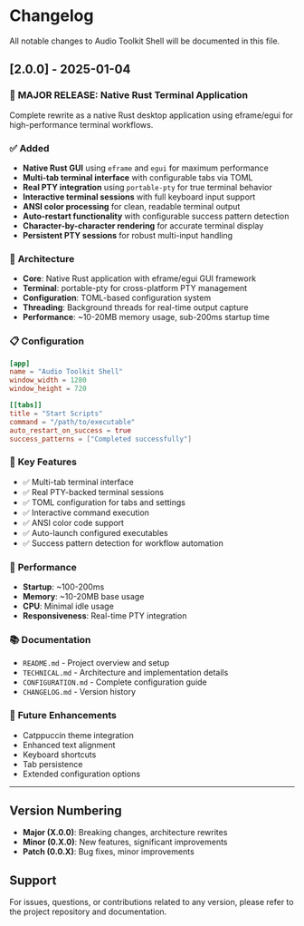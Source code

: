 # Changelog

All notable changes to Audio Toolkit Shell will be documented in this file.

## [2.0.0] - 2025-01-04

### 🎉 **MAJOR RELEASE: Native Rust Terminal Application**

Complete rewrite as a native Rust desktop application using eframe/egui for high-performance terminal workflows.

### ✅ **Added**
- **Native Rust GUI** using `eframe` and `egui` for maximum performance
- **Multi-tab terminal interface** with configurable tabs via TOML
- **Real PTY integration** using `portable-pty` for true terminal behavior
- **Interactive terminal sessions** with full keyboard input support
- **ANSI color processing** for clean, readable terminal output
- **Auto-restart functionality** with configurable success pattern detection
- **Character-by-character rendering** for accurate terminal display
- **Persistent PTY sessions** for robust multi-input handling

### 🔧 **Architecture**
- **Core**: Native Rust application with eframe/egui GUI framework
- **Terminal**: portable-pty for cross-platform PTY management
- **Configuration**: TOML-based configuration system
- **Threading**: Background threads for real-time output capture
- **Performance**: ~10-20MB memory usage, sub-200ms startup time

### 📋 **Configuration**
```toml
[app]
name = "Audio Toolkit Shell"
window_width = 1280
window_height = 720

[[tabs]]
title = "Start Scripts"
command = "/path/to/executable"
auto_restart_on_success = true
success_patterns = ["Completed successfully"]
```

### 🎯 **Key Features**
- ✅ Multi-tab terminal interface
- ✅ Real PTY-backed terminal sessions
- ✅ TOML configuration for tabs and settings
- ✅ Interactive command execution
- ✅ ANSI color code support
- ✅ Auto-launch configured executables
- ✅ Success pattern detection for workflow automation

### 🚀 **Performance**
- **Startup**: ~100-200ms
- **Memory**: ~10-20MB base usage
- **CPU**: Minimal idle usage
- **Responsiveness**: Real-time PTY integration

### 📚 **Documentation**
- `README.md` - Project overview and setup
- `TECHNICAL.md` - Architecture and implementation details
- `CONFIGURATION.md` - Complete configuration guide
- `CHANGELOG.md` - Version history

### 🔮 **Future Enhancements**
- Catppuccin theme integration
- Enhanced text alignment
- Keyboard shortcuts
- Tab persistence
- Extended configuration options

---

## Version Numbering

- **Major (X.0.0)**: Breaking changes, architecture rewrites
- **Minor (0.X.0)**: New features, significant improvements
- **Patch (0.0.X)**: Bug fixes, minor improvements

## Support

For issues, questions, or contributions related to any version, please refer to the project repository and documentation.
